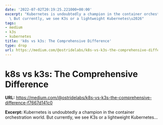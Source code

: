 ```yaml
---
date: '2022-07-02T20:19:25.221000+00:00'
excerpt: "Kubernetes is undoubtedly a champion in the container orchestration world.\
  \ But currently, we see K3s or a lightweight Kubernetes\u2026"
tags:
- medium
- k3s
- kubernetes
title: 'k8s vs k3s: The Comprehensive Difference'
type: drop
url: https://medium.com/@ostridelabs/k8s-vs-k3s-the-comprehensive-difference-f7667d141c0
---
```


# k8s vs k3s: The Comprehensive Difference

**URL:** https://medium.com/@ostridelabs/k8s-vs-k3s-the-comprehensive-difference-f7667d141c0

**Excerpt:** Kubernetes is undoubtedly a champion in the container orchestration world. But currently, we see K3s or a lightweight Kubernetes…

